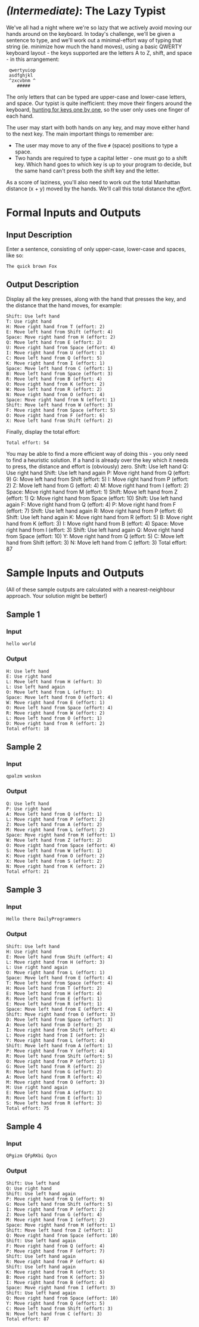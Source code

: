 # [](#IntermediateIcon) _(Intermediate)_: The Lazy Typist

We've all had a night where we're so lazy that we actively avoid moving our hands around on the keyboard. In today's challenge, we'll be given a sentence to type, and we'll work out a minimal-effort way of typing that string (ie. minimize how much the hand moves), using a basic QWERTY keyboard layout - the keys supported are the letters A to Z, shift, and space - in this arrangement:

     qwertyuiop
     asdfghjkl
     ^zxcvbnm ^
        #####

The only letters that can be typed are upper-case and lower-case letters, and space. Our typist is quite inefficient: they move their fingers around the keyboard, [hunting for keys one by one](http://en.wikipedia.org/wiki/Typing#Hunt_and_peck), so the user only uses one finger of each hand.

The user may start with both hands on any key, and may move either hand to the next key. The main important things to remember are:

* The user may move to any of the five `#` (space) positions to type a space.
* Two hands are required to type a capital letter - one must go to a shift key. Which hand goes to which key is up to your program to decide, but the same hand can't press both the shift key and the letter.

As a score of laziness, you'll also need to work out the total Manhattan distance (x + y) moved by the hands. We'll call this total distance the *effort*.

# Formal Inputs and Outputs

## Input Description

Enter a sentence, consisting of only upper-case, lower-case and spaces, like so:

    The quick brown Fox

## Output Description

Display all the key presses, along with the hand that presses the key, and the distance that the hand moves, for example:

    Shift: Use left hand
    T: Use right hand
    H: Move right hand from T (effort: 2)
    E: Move left hand from Shift (effort: 4)
    Space: Move right hand from H (effort: 2)
    Q: Move left hand from E (effort: 2)
    U: Move right hand from Space (effort: 4)
    I: Move right hand from U (effort: 1)
    C: Move left hand from Q (effort: 5)
    K: Move right hand from I (effort: 1)
    Space: Move left hand from C (effort: 1)
    B: Move left hand from Space (effort: 3)
    R: Move left hand from B (effort: 4)
    O: Move right hand from K (effort: 2)
    W: Move left hand from R (effort: 2)
    N: Move right hand from O (effort: 4)
    Space: Move right hand from N (effort: 1)
    Shift: Move left hand from W (effort: 3)
    F: Move right hand from Space (effort: 5)
    O: Move right hand from F (effort: 6)
    X: Move left hand from Shift (effort: 2)

Finally, display the total effort:

    Total effort: 54

You may be able to find a more efficient way of doing this - you only need to find a heuristic solution. If a hand is already over the key which it needs to press, the distance and effort is (obviously) zero.    Shift: Use left hand
    Q: Use right hand
    Shift: Use left hand again
    P: Move right hand from Q (effort: 9)
    G: Move left hand from Shift (effort: 5)
    I: Move right hand from P (effort: 2)
    Z: Move left hand from G (effort: 4)
    M: Move right hand from I (effort: 2)
    Space: Move right hand from M (effort: 1)
    Shift: Move left hand from Z (effort: 1)
    Q: Move right hand from Space (effort: 10)
    Shift: Use left hand again
    F: Move right hand from Q (effort: 4)
    P: Move right hand from F (effort: 7)
    Shift: Use left hand again
    R: Move right hand from P (effort: 6)
    Shift: Use left hand again
    K: Move right hand from R (effort: 5)
    B: Move right hand from K (effort: 3)
    I: Move right hand from B (effort: 4)
    Space: Move right hand from I (effort: 3)
    Shift: Use left hand again
    Q: Move right hand from Space (effort: 10)
    Y: Move right hand from Q (effort: 5)
    C: Move left hand from Shift (effort: 3)
    N: Move left hand from C (effort: 3)
    Total effort: 87

# Sample Inputs and Outputs

(All of these sample outputs are calculated with a nearest-neighbour approach. Your solution might be better!)

## Sample 1

### Input

    hello world

### Output

    H: Use left hand
    E: Use right hand
    L: Move left hand from H (effort: 3)
    L: Use left hand again
    O: Move left hand from L (effort: 1)
    Space: Move left hand from O (effort: 4)
    W: Move right hand from E (effort: 1)
    O: Move left hand from Space (effort: 4)
    R: Move right hand from W (effort: 2)
    L: Move left hand from O (effort: 1)
    D: Move right hand from R (effort: 2)
    Total effort: 18

## Sample 2

### Input

    qpalzm woskxn

### Output

    Q: Use left hand
    P: Use right hand
    A: Move left hand from Q (effort: 1)
    L: Move right hand from P (effort: 2)
    Z: Move left hand from A (effort: 2)
    M: Move right hand from L (effort: 2)
    Space: Move right hand from M (effort: 1)
    W: Move left hand from Z (effort: 2)
    O: Move right hand from Space (effort: 4)
    S: Move left hand from W (effort: 1)
    K: Move right hand from O (effort: 2)
    X: Move left hand from S (effort: 2)
    N: Move right hand from K (effort: 2)
    Total effort: 21

## Sample 3

### Input

    Hello there DailyProgrammers

### Output

    Shift: Use left hand
    H: Use right hand
    E: Move left hand from Shift (effort: 4)
    L: Move right hand from H (effort: 3)
    L: Use right hand again
    O: Move right hand from L (effort: 1)
    Space: Move left hand from E (effort: 4)
    T: Move left hand from Space (effort: 4)
    H: Move left hand from T (effort: 2)
    E: Move left hand from H (effort: 4)
    R: Move left hand from E (effort: 1)
    E: Move left hand from R (effort: 1)
    Space: Move left hand from E (effort: 4)
    Shift: Move right hand from O (effort: 3)
    D: Move left hand from Space (effort: 3)
    A: Move left hand from D (effort: 2)
    I: Move right hand from Shift (effort: 4)
    L: Move right hand from I (effort: 2)
    Y: Move right hand from L (effort: 4)
    Shift: Move left hand from A (effort: 1)
    P: Move right hand from Y (effort: 4)
    R: Move left hand from Shift (effort: 5)
    O: Move right hand from P (effort: 1)
    G: Move left hand from R (effort: 2)
    R: Move left hand from G (effort: 2)
    A: Move left hand from R (effort: 4)
    M: Move right hand from O (effort: 3)
    M: Use right hand again
    E: Move left hand from A (effort: 3)
    R: Move left hand from E (effort: 1)
    S: Move left hand from R (effort: 3)
    Total effort: 75

## Sample 4

### Input

    QPgizm QFpRKbi Qycn

### Output

    Shift: Use left hand
    Q: Use right hand
    Shift: Use left hand again
    P: Move right hand from Q (effort: 9)
    G: Move left hand from Shift (effort: 5)
    I: Move right hand from P (effort: 2)
    Z: Move left hand from G (effort: 4)
    M: Move right hand from I (effort: 2)
    Space: Move right hand from M (effort: 1)
    Shift: Move left hand from Z (effort: 1)
    Q: Move right hand from Space (effort: 10)
    Shift: Use left hand again
    F: Move right hand from Q (effort: 4)
    P: Move right hand from F (effort: 7)
    Shift: Use left hand again
    R: Move right hand from P (effort: 6)
    Shift: Use left hand again
    K: Move right hand from R (effort: 5)
    B: Move right hand from K (effort: 3)
    I: Move right hand from B (effort: 4)
    Space: Move right hand from I (effort: 3)
    Shift: Use left hand again
    Q: Move right hand from Space (effort: 10)
    Y: Move right hand from Q (effort: 5)
    C: Move left hand from Shift (effort: 3)
    N: Move left hand from C (effort: 3)
    Total effort: 87
